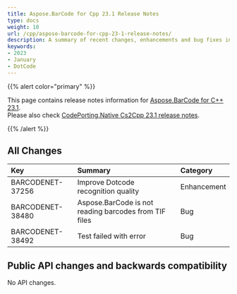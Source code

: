 ```yaml
---
title: Aspose.BarCode for Cpp 23.1 Release Notes
type: docs
weight: 10
url: /cpp/aspose-barcode-for-cpp-23-1-release-notes/
description: A summary of recent changes, enhancements and bug fixes in Aspose.BarCode for C++ 23.1 release.
keywords:
- 2023
- January
- DotCode
---
```


{{% alert color="primary" %}}

This page contains release notes information for [Aspose.BarCode for C++ 23.1](https://releases.aspose.com/barcode/cpp/new-releases/aspose.barcode-for-c++-23.1/).<br/>
Please also check [CodePorting.Native Cs2Cpp 23.1 release notes](https://docs.codeporting.com/translator/cs2cpp/release-notes/2023/codeporting-translator-cs2cpp-23-1/).

{{% /alert %}}
## **All Changes**

|**Key**|**Summary**|**Category**|
| :- | :- | :- |
|BARCODENET-37256|Improve Dotcode recognition quality|Enhancement|
|BARCODENET-38480|Aspose.BarCode is not reading barcodes from TIF files|Bug|
|BARCODENET-38492|Test failed with error|Bug|

## Public API changes and backwards compatibility

No API changes.